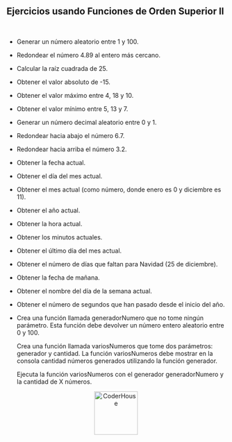 ## Ejercicios usando Funciones de Orden Superior II

<br>

* Generar un número aleatorio entre 1 y 100.

* Redondear el número 4.89 al entero más cercano.

* Calcular la raíz cuadrada de 25.

* Obtener el valor absoluto de -15.

* Obtener el valor máximo entre 4, 18 y 10.

* Obtener el valor mínimo entre 5, 13 y 7.

* Generar un número decimal aleatorio entre 0 y 1.

* Redondear hacia abajo el número 6.7.

* Redondear hacia arriba el número 3.2.

* Obtener la fecha actual.

* Obtener el día del mes actual.

* Obtener el mes actual (como número, donde enero es 0 y diciembre es 11).

* Obtener el año actual.

* Obtener la hora actual.

* Obtener los minutos actuales.

* Obtener el último día del mes actual.

* Obtener el número de días que faltan para Navidad (25 de diciembre).

* Obtener la fecha de mañana.

* Obtener el nombre del día de la semana actual.

* Obtener el número de segundos que han pasado desde el inicio del año.

<!-- Ejercicio Adicional -->

* Crea una función llamada generadorNumero que no tome ningún parámetro. Esta función debe devolver un número entero aleatorio entre 0 y 100.

    Crea una función llamada variosNumeros que tome dos parámetros: generador y cantidad. La función variosNumeros debe mostrar en la consola cantidad números generados utilizando la función generador.

    Ejecuta la función variosNumeros con el generador generadorNumero y la cantidad de X números.
    
<!-- Ejercicio Adicional -->

<p align="center"> 
    <img src="https://jobs.coderhouse.com/assets/logos_coderhouse.png" alt="CoderHouse"  height="100"/>
</p>